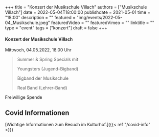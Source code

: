 +++
title = "Konzert der Musikschule Villach"
authors = ["Musikschule Villach"]
date = 2022-05-04T18:00:00
publishdate = 2021-05-01
time = "18:00"
description = ""
featured = "img/events/2022-05-04_Musikschule.jpeg"
featuredVideo = ""
featuredVimeo = ""
linktitle = ""
type = "event"
tags = ["konzert"]
draft = false
+++


#### Konzert der Musikschule Villach

Mittwoch, 04.05.2022, 18.00 Uhr

>Summer & Spring Specials mit
>
>Youngsters (Jugend-Bigband)
>
>Bigband der Musikschule
>
>Real Band (Lehrer-Band)


Freiwillige Spende

                          


## Covid Informationen

[Wichtige Informationen zum Besuch im Kulturhof.]({{< ref "/covid-info" >}})
